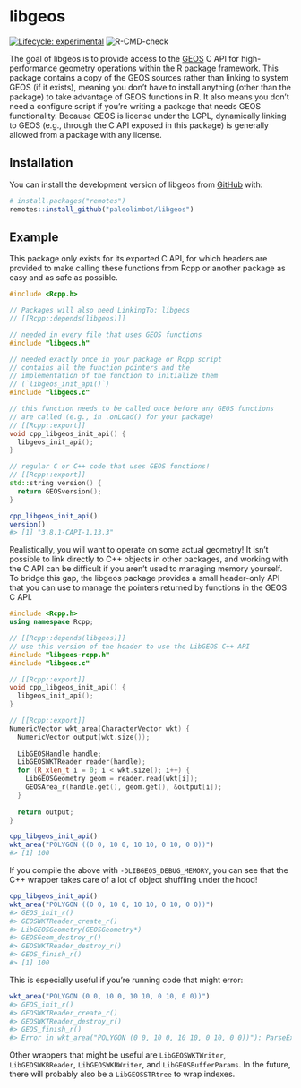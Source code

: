 
<!-- README.md is generated from README.Rmd. Please edit that file -->

# libgeos

<!-- badges: start -->

[![Lifecycle:
experimental](https://img.shields.io/badge/lifecycle-experimental-orange.svg)](https://www.tidyverse.org/lifecycle/#experimental)
![R-CMD-check](https://github.com/paleolimbot/libgeos/workflows/R-CMD-check/badge.svg)
<!-- badges: end -->

The goal of libgeos is to provide access to the
[GEOS](https://trac.osgeo.org/geos/) C API for high-performance geometry
operations within the R package framework. This package contains a copy
of the GEOS sources rather than linking to system GEOS (if it exists),
meaning you don’t have to install anything (other than the package) to
take advantage of GEOS functions in R. It also means you don’t need a
configure script if you’re writing a package that needs GEOS
functionality. Because GEOS is license under the LGPL, dynamically
linking to GEOS (e.g., through the C API exposed in this package) is
generally allowed from a package with any license.

## Installation

You can install the development version of libgeos from
[GitHub](https://github.com/) with:

``` r
# install.packages("remotes")
remotes::install_github("paleolimbot/libgeos")
```

## Example

This package only exists for its exported C API, for which headers are
provided to make calling these functions from Rcpp or another package as
easy and as safe as possible.

``` cpp
#include <Rcpp.h>

// Packages will also need LinkingTo: libgeos
// [[Rcpp::depends(libgeos)]]

// needed in every file that uses GEOS functions
#include "libgeos.h"

// needed exactly once in your package or Rcpp script
// contains all the function pointers and the
// implementation of the function to initialize them
// (`libgeos_init_api()`)
#include "libgeos.c"

// this function needs to be called once before any GEOS functions
// are called (e.g., in .onLoad() for your package)
// [[Rcpp::export]]
void cpp_libgeos_init_api() {
  libgeos_init_api();
}

// regular C or C++ code that uses GEOS functions!
// [[Rcpp::export]]
std::string version() {
  return GEOSversion();
}
```

``` r
cpp_libgeos_init_api()
version()
#> [1] "3.8.1-CAPI-1.13.3"
```

Realistically, you will want to operate on some actual geometry\! It
isn’t possible to link directly to C++ objects in other packages, and
working with the C API can be difficult if you aren’t used to managing
memory yourself. To bridge this gap, the libgeos package provides a
small header-only API that you can use to manage the pointers returned
by functions in the GEOS C API.

``` cpp
#include <Rcpp.h>
using namespace Rcpp;

// [[Rcpp::depends(libgeos)]]
// use this version of the header to use the LibGEOS C++ API
#include "libgeos-rcpp.h" 
#include "libgeos.c"

// [[Rcpp::export]]
void cpp_libgeos_init_api() {
  libgeos_init_api();
}

// [[Rcpp::export]]
NumericVector wkt_area(CharacterVector wkt) {
  NumericVector output(wkt.size());
  
  LibGEOSHandle handle;
  LibGEOSWKTReader reader(handle);
  for (R_xlen_t i = 0; i < wkt.size(); i++) {
    LibGEOSGeometry geom = reader.read(wkt[i]);
    GEOSArea_r(handle.get(), geom.get(), &output[i]);
  }
  
  return output;
}
```

``` r
cpp_libgeos_init_api()
wkt_area("POLYGON ((0 0, 10 0, 10 10, 0 10, 0 0))")
#> [1] 100
```

If you compile the above with `-DLIBGEOS_DEBUG_MEMORY`, you can see that
the C++ wrapper takes care of a lot of object shuffling under the hood\!

``` r
cpp_libgeos_init_api()
wkt_area("POLYGON ((0 0, 10 0, 10 10, 0 10, 0 0))")
#> GEOS_init_r()
#> GEOSWKTReader_create_r()
#> LibGEOSGeometry(GEOSGeometry*)
#> GEOSGeom_destroy_r()
#> GEOSWKTReader_destroy_r()
#> GEOS_finish_r()
#> [1] 100
```

This is especially useful if you’re running code that might error:

``` r
wkt_area("POLYGON (0 0, 10 0, 10 10, 0 10, 0 0))")
#> GEOS_init_r()
#> GEOSWKTReader_create_r()
#> GEOSWKTReader_destroy_r()
#> GEOS_finish_r()
#> Error in wkt_area("POLYGON (0 0, 10 0, 10 10, 0 10, 0 0))"): ParseException: Expected word but encountered number: '0'
```

Other wrappers that might be useful are `LibGEOSWKTWriter`,
`LibGEOSWKBReader`, `LibGEOSWKBWriter`, and `LibGEOSBufferParams`. In
the future, there will probably also be a `LibGEOSSTRtree` to wrap
indexes.
